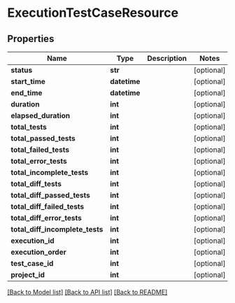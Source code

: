 # ExecutionTestCaseResource

## Properties
Name | Type | Description | Notes
------------ | ------------- | ------------- | -------------
**status** | **str** |  | [optional] 
**start_time** | **datetime** |  | [optional] 
**end_time** | **datetime** |  | [optional] 
**duration** | **int** |  | [optional] 
**elapsed_duration** | **int** |  | [optional] 
**total_tests** | **int** |  | [optional] 
**total_passed_tests** | **int** |  | [optional] 
**total_failed_tests** | **int** |  | [optional] 
**total_error_tests** | **int** |  | [optional] 
**total_incomplete_tests** | **int** |  | [optional] 
**total_diff_tests** | **int** |  | [optional] 
**total_diff_passed_tests** | **int** |  | [optional] 
**total_diff_failed_tests** | **int** |  | [optional] 
**total_diff_error_tests** | **int** |  | [optional] 
**total_diff_incomplete_tests** | **int** |  | [optional] 
**execution_id** | **int** |  | [optional] 
**execution_order** | **int** |  | [optional] 
**test_case_id** | **int** |  | [optional] 
**project_id** | **int** |  | [optional] 

[[Back to Model list]](../README.md#documentation-for-models) [[Back to API list]](../README.md#documentation-for-api-endpoints) [[Back to README]](../README.md)


